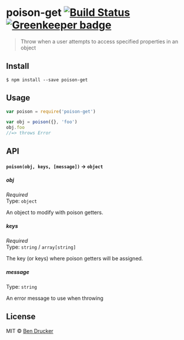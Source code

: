 # poison-get [![Build Status](https://travis-ci.org/bendrucker/poison-get.svg?branch=master)](https://travis-ci.org/bendrucker/poison-get) [![Greenkeeper badge](https://badges.greenkeeper.io/bendrucker/poison-get.svg)](https://greenkeeper.io/)

> Throw when a user attempts to access specified properties in an object


## Install

```
$ npm install --save poison-get
```


## Usage

```js
var poison = require('poison-get')

var obj = poison({}, 'foo')
obj.foo
//=> throws Error
```

## API

#### `poison(obj, keys, [message])` -> `object`

##### obj

*Required*  
Type: `object`

An object to modify with poison getters.

##### keys

*Required*  
Type: `string` / `array[string]`

The key (or keys) where poison getters will be assigned.

##### message

Type: `string`

An error message to use when throwing

##### 


## License

MIT © [Ben Drucker](http://bendrucker.me)

